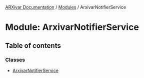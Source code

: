 [ARXivar Documentation](../README.md) / [Modules](../modules.md) / ArxivarNotifierService

# Module: ArxivarNotifierService

## Table of contents

### Classes

- [ArxivarNotifierService](../classes/arxivarnotifierservice.arxivarnotifierservice-1.md)
